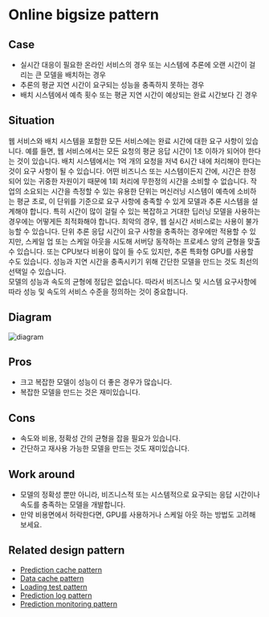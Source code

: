 # Online bigsize pattern

## Case
- 실시간 대응이 필요한 온라인 서비스의 경우 또는 시스템에 추론에 오랜 시간이 걸리는 큰 모델을 배치하는 경우
- 추론의 평균 지연 시간이 요구되는 성능을 충족하지 못하는 경우
- 배치 시스템에서 예측 횟수 또는 평균 지연 시간이 예상되는 완료 시간보다 긴 경우

## Situation
웹 서비스와 배치 시스템을 포함한 모든 서비스에는 완료 시간에 대한 요구 사항이 있습니다. 예를 들면, 웹 서비스에서는 모든 요청의 평균 응답 시간이 1초 이하가 되어야 한다는 것이 있습니다. 배치 시스템에서는 1억 개의 요청을 저녁 6시간 내에 처리해야 한다는 것이 요구 사항이 될 수 있습니다. 
어떤 비즈니스 또는 시스템이든지 간에, 시간은 한정되어 있는 귀중한 자원이기 때문에 1회 처리에 무한정의 시간을 소비할 수 없습니다. 작업의 소요되는 시간을 측정할 수 있는 유용한 단위는 머신러닝 시스템이 예측에 소비하는 평균 초로, 이 단위를 기준으로 요구 사항에 충족할 수 있게 모델과 추론 시스템을 설계해야 합니다. 특히 시간이 많이 걸릴 수 있는 복잡하고 거대한 딥러닝 모델을 사용하는 경우에는 어떻게든 최적화해야 합니다. 최악의 경우, 웹 실시간 서비스로는 사용이 불가능할 수 있습니다.
단위 추론 응답 시간이 요구 사항을 충족하는 경우에만 적용할 수 있지만, 스케일 업 또는 스케일 아웃을 시도해 서버당 동작하는 프로세스 양의 균형을 맞출 수 있습니다. 또는 CPU보다 비용이 많이 들 수도 있지만, 추론 특화형 GPU를 사용할 수도 있습니다. 성능과 지연 시간을 충족시키기 위해 간단한 모델을 만드는 것도 최선의 선택일 수 있습니다.<br>
모델의 성능과 속도의 균형에 정답은 없습니다. 따라서 비즈니스 및 시스템 요구사항에 따라 성능 및 속도의 서비스 수준을 정의하는 것이 중요합니다.

## Diagram
![diagram](diagram.png)


## Pros
- 크고 복잡한 모델이 성능이 더 좋은 경우가 많습니다.
- 복잡한 모델을 만드는 것은 재미있습니다.

## Cons
- 속도와 비용, 정확성 간의 균형을 잡을 필요가 있습니다.
- 간단하고 재사용 가능한 모델을 만드는 것도 재미있습니다.

## Work around
- 모델의 정확성 뿐만 아니라, 비즈니스적 또는 시스템적으로 요구되는 응답 시간이나 속도를 충족하는 모델을 개발합니다.
- 만약 비용면에서 허락한다면, GPU를 사용하거나 스케일 아웃 하는 방법도 고려해보세요.

## Related design pattern
- [Prediction cache pattern](./../../Prediction-cache-pattern/design_ko.md)
- [Data cache pattern](./../../Data-cache-pattern/design_ko.md)
- [Loading test pattern](./../../../QA-patterns/Loading-test-pattern/design_ko.md)
- [Prediction log pattern](./../../../Operation-patterns/Prediction-log-pattern/design_ko.md)
- [Prediction monitoring pattern](./../../../Operation-patterns/Prediction-monitoring-pattern/design_ko.md)
